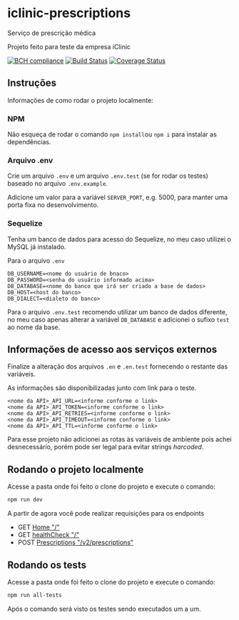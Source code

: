 # iclinic-prescriptions

Serviço de prescrição médica


Projeto feito para teste da empresa iClinic

[![BCH compliance](https://bettercodehub.com/edge/badge/matheus-vieira/iclinic-prescriptions?branch=master)](https://bettercodehub.com/)
[![Build Status](https://travis-ci.org/matheus-vieira/iclinic-prescriptions.svg?branch=master)](https://travis-ci.org/matheus-vieira/iclinic-prescriptions)
[![Coverage Status](https://coveralls.io/repos/github/matheus-vieira/iclinic-prescriptions/badge.svg)](https://coveralls.io/github/matheus-vieira/iclinic-prescriptions)

## Instruções

Informações de como rodar o projeto localmente:

### NPM

Não esqueça de rodar o comando `npm install`ou `npm i` para instalar as dependências.

### Arquivo .env

Crie um arquivo `.env` e um arquivo `.env.test` (se for rodar os testes) baseado no arquivo `.env.example`.

Adicione um valor para a variável `SERVER_PORT`, e.g. 5000, para manter uma porta fixa no desenvolvimento.

### Sequelize

Tenha um banco de dados para acesso do Sequelize, no meu caso utilizei o MySQL já instalado.

Para o arquivo `.env`

```env
DB_USERNAME=<nome do usuário de bnaco>
DB_PASSWORD=<senha do usuário informado acima>
DB_DATABASE=<nome do banco que irá ser criado a base de dados>
DB_HOST=<host do banco>
DB_DIALECT=<dialeto do banco>
```

Para o arquivo `.env.test` recomendo utilizar um banco de dados diferente, no meu caso apenas alterar a variável `DB_DATABASE` e adicionei o sufixo `test` ao nome da base.

## Informações de acesso aos serviços externos

Finalize a alteração dos arquivos `.en` e `.en.test` fornecendo o restante das variáveis.

As informações são disponibilizadas junto com link para o teste.

```env
<nome da API>_API_URL=<informe conforme o link>
<nome da API>_API_TOKEN=<informe conforme o link>
<nome da API>_API_RETRIES=<informe conforme o link>
<nome da API>_API_TIMEOUT=<informe conforme o link>
<nome da API>_API_TTL=<informe conforme o link>
```

Para esse projeto não adicionei as rotas às variáveis de ambiente pois achei desnecessário, porém pode ser legal para evitar strings *harcoded*.

## Rodando o projeto localmente

Acesse a pasta onde foi feito o clone do projeto e execute o comando:

```bash
npm run dev
```

A partir de agora você pode realizar requisições para os endpoints

* GET [Home "/"](http://localhost:5000/)
* GET [healthCheck "/"](http://localhost:5000/healthCheck)
* POST [Prescriptions "/v2/prescriptions"](http://localhost:5000/v2/prescriptions)


## Rodando os tests

Acesse a pasta onde foi feito o clone do projeto e execute o comando:

```bash
npm run all-tests
```

Após o comando será visto os testes sendo executados um a um.
